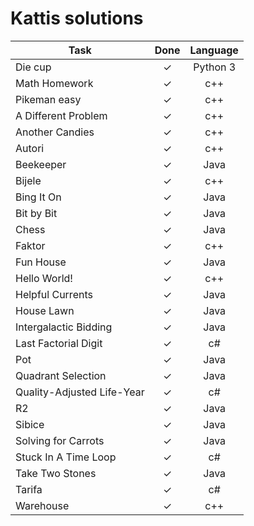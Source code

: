 # Kattis solutions


| Task          | Done    | Language |
| ------------- |:-------:|:--------:|
| Die cup       | ✓       | Python 3 | 
| Math Homework | ✓       | c++      |
| Pikeman easy  | ✓       | c++      |
| A Different Problem | ✓ | c++      |
| Another Candies | ✓     | c++      |
| Autori        | ✓       | c++      |
| Beekeeper     | ✓       | Java     |
| Bijele        | ✓       | c++      |
| Bing It On    | ✓       | Java     |
| Bit by Bit    | ✓       | Java     |
| Chess         | ✓       | Java     |
| Faktor        | ✓       | c++      |
| Fun House     | ✓       | Java     |
| Hello World!  | ✓       | c++      |
| Helpful Currents| ✓     | Java     |
| House Lawn    | ✓       | Java     |
| Intergalactic Bidding| ✓       | Java|
| Last Factorial Digit | ✓       | c#  |
| Pot           | ✓       | Java     |
| Quadrant Selection   | ✓       | Java|
| Quality-Adjusted Life-Year| ✓      | c#   |
| R2            | ✓       | Java     |
| Sibice        | ✓       | Java     |
| Solving for Carrots     | ✓        | Java |
| Stuck In A Time Loop    | ✓        | c#   |
| Take Two Stones| ✓      | Java     |
| Tarifa        | ✓       | c#       |
| Warehouse     | ✓       | c++      |